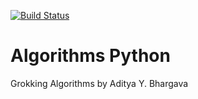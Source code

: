 [![Build Status](https://travis-ci.org/finico/algorithms-python.svg?branch=master)](https://travis-ci.org/finico/algorithms-python)

# Algorithms Python

Grokking Algorithms by Aditya Y. Bhargava
